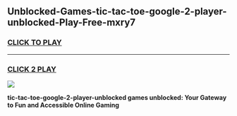 
## Unblocked-Games-tic-tac-toe-google-2-player-unblocked-Play-Free-mxry7
<h3>
<a href="https://premium76.site?title=tic-tac-toe-google-2-player-unblocked&ref=12A">CLICK TO PLAY</a></h3>
<hr>

<h3>
<a href="https://premium76.site?title=tic-tac-toe-google-2-player-unblocked&ref=12A">CLICK 2 PLAY</a>
  
</h3>

<a href="https://premium76.site?title=tic-tac-toe-google-2-player-unblocked&ref=12A"><img src="https://clearcache.store/games.png"></a>


**tic-tac-toe-google-2-player-unblocked games unblocked: Your Gateway to Fun and Accessible Online Gaming**
